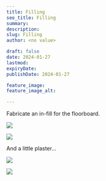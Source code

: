 ```yaml
---
title: Filling
seo_title: Filling
summary: 
description: 
slug: Filling
author: <no value>

draft: false
date: 2024-01-27
lastmod: 
expiryDate: 
publishDate: 2024-01-27

feature_image: 
feature_image_alt: 

---
```

Fabricate an in-fill for the floorboard.

![](/images/0427.jpeg)

![](/images/0426.jpeg)




And a little plaster...

![](/images/0428.jpeg)

![](/images/0429.jpeg)